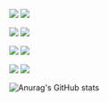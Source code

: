 <!--
**seilylook/seilylook** is a ✨ _special_ ✨ repository because its `README.md` (this file) appears on your GitHub profile.

Here are some ideas to get you started:

- 🔭 I’m currently working on ...
- 🌱 I’m currently learning ...
- 👯 I’m looking to collaborate on ...
- 🤔 I’m looking for help with ...
- 💬 Ask me about ...
- 📫 How to reach me: ...
- 😄 Pronouns: ...
- ⚡ Fun fact: ...

뱃지 구하는 사이트
https://simpleicons.org/?q=gitio
-->

<img src="https://img.shields.io/badge/Python-3776AB?style=flat-square&logo=Python&logoColor=white"/></a>
<img src="https://img.shields.io/badge/Scala-DC322F?style=flat-square&logo=Scala&logoColor=white"/></a>


<img src="https://img.shields.io/badge/Spark-E25A1C?style=flat-square&logo=apachespark&logoColor=white"/></a>
<img src="https://img.shields.io/badge/Kafka-231F20?style=flat-square&logo=apachekafka&logoColor=white"/></a>

<img src="https://img.shields.io/badge/Airflow-017CEE?style=flat-square&logo=apacheairflow&logoColor=white"/></a>
<img src="https://img.shields.io/badge/Snowflake-29B5E8?style=flat-square&logo=snowflake&logoColor=white"/></a>

<img src="https://img.shields.io/badge/Docker-2496ED?style=flat-square&logo=Docker&logoColor=white"/></a>
<img src="https://img.shields.io/badge/kubernetes-326CE5?style=flat-square&logo=kubernetes&logoColor=white"/></a>

<!--
<a href="https://puddle-walkover-436.notion.site/javascript-ad5246c131fe41d1bb73a213498ad14f"><img src="https://img.shields.io/badge/Vlog-white?style=flat-square&logo=Notion&logoColor=black&link=https://puddle-walkover-436.notion.site/javascript-ad5246c131fe41d1bb73a213498ad14f"/></a>
-->

![Anurag's GitHub stats](https://github-readme-stats.vercel.app/api?username=seilylook&show_icons=true&theme=dark)
